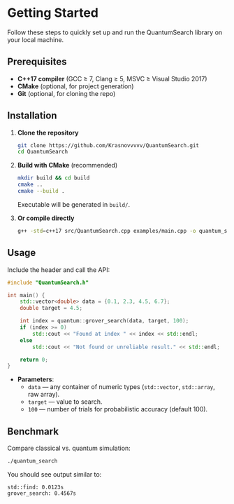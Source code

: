# Getting Started

Follow these steps to quickly set up and run the QuantumSearch library on your local machine.

## Prerequisites

- **C++17 compiler** (GCC ≥ 7, Clang ≥ 5, MSVC ≥ Visual Studio 2017)
- **CMake** (optional, for project generation)
- **Git** (optional, for cloning the repo)

## Installation

1. **Clone the repository**

   ```bash
   git clone https://github.com/Krasnovvvvv/QuantumSearch.git
   cd QuantumSearch
   ```

2. **Build with CMake** (recommended)

   ```bash
   mkdir build && cd build
   cmake ..
   cmake --build .
   ```

   Executable will be generated in `build/`.

3. **Or compile directly**

   ```bash
   g++ -std=c++17 src/QuantumSearch.cpp examples/main.cpp -o quantum_search
   ```

## Usage

Include the header and call the API:

```cpp
#include "QuantumSearch.h"

int main() {
    std::vector<double> data = {0.1, 2.3, 4.5, 6.7};
    double target = 4.5;

    int index = quantum::grover_search(data, target, 100);
    if (index >= 0)
        std::cout << "Found at index " << index << std::endl;
    else
        std::cout << "Not found or unreliable result." << std::endl;

    return 0;
}
```

- **Parameters**:
  - `data` — any container of numeric types (`std::vector`, `std::array`, raw array).
  - `target` — value to search.
  - `100` — number of trials for probabilistic accuracy (default 100).

## Benchmark

Compare classical vs. quantum simulation:

```bash
./quantum_search
```

You should see output similar to:

```
std::find: 0.0123s
grover_search: 0.4567s
```
